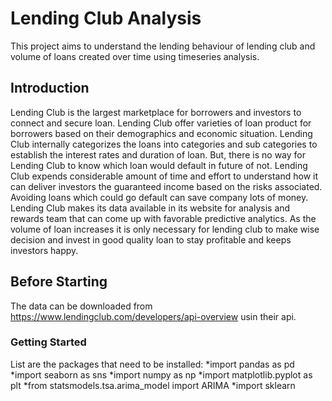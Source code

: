 # Lending Club Analysis
This project aims to understand the lending behaviour of lending club and volume of loans created over time using timeseries analysis.

## Introduction

Lending Club is the largest marketplace for borrowers and investors to connect and secure loan. Lending Club offer varieties of loan product for borrowers based on their demographics and economic situation. Lending Club internally categorizes the loans into categories and sub categories to establish the interest rates and duration of loan. But, there is no way for Lending Club to know which loan would default in future of not. Lending Club expends considerable amount of time and effort to understand how it can deliver investors the guaranteed income based on the risks associated. Avoiding loans which could go default can save company lots of money. Lending Club makes its data available in its website for analysis and rewards team that can come up with favorable predictive analytics. As the volume of loan increases it is only necessary for lending club to make wise decision and invest in good quality loan to stay profitable and keeps investors happy.

## Before Starting
The data can be downloaded from https://www.lendingclub.com/developers/api-overview usin their api.
### Getting Started

List are the packages that need to be installed:
*import pandas as pd
*import seaborn as sns
*import numpy as np
*import matplotlib.pyplot as plt
*from statsmodels.tsa.arima_model import ARIMA
*import sklearn

